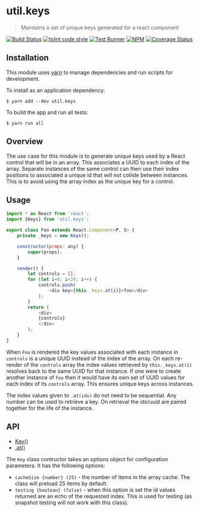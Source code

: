 # util.keys

> Maintains a set of unique keys generated for a react component

[![Build Status](https://travis-ci.org/jmquigley/util.keys.svg?branch=master)](https://travis-ci.org/jmquigley/util.keys)
[![tslint code style](https://img.shields.io/badge/code_style-TSlint-5ed9c7.svg)](https://palantir.github.io/tslint/)
[![Test Runner](https://img.shields.io/badge/testing-ava-blue.svg)](https://github.com/avajs/ava)
[![NPM](https://img.shields.io/npm/v/util.keys.svg)](https://www.npmjs.com/package/util.keys)
[![Coverage Status](https://coveralls.io/repos/github/jmquigley/util.keys/badge.svg?branch=master)](https://coveralls.io/github/jmquigley/util.keys?branch=master)


## Installation

This module uses [yarn](https://yarnpkg.com/en/) to manage dependencies and run scripts for development.

To install as an application dependency:
```
$ yarn add --dev util.keys
```

To build the app and run all tests:
```
$ yarn run all
```


## Overview

The use case for this module is to generate unique keys used by a React control that will be in an array.  This associates a UUID to each index of the array.  Separate instances of the same control can then use their index positions to associated a unique id that will not collide between instances.  This is to avoid using the array index as the unique key for a control.


## Usage

```javascript
import * as React from 'react';
import {Keys} from 'util.keys';

export class Foo extends React.Component<P, S> {
	private _keys = new Keys();

	constructor(props: any) {
		super(props);
	}

	render() {
		let controls = [];
		for (let i=0; i<20; i++) {
			controls.push(
				<div key={this._keys.at(i)}>foo</div>
			);
		}
		return (
			<div>
			{controls}
			</div>
		);
	}
}
```

When `Foo` is rendered the key values associated with each instance in `controls` is a unique UUID instead of the index of the array.  On each re-render of the `controls` array the index values retrieved by `this._keys.at(i)` resolves back to the same UUID for that instance.  If one were to create another instance of `Foo` then it would have its own set of UUID values for each index of its `controls` array.  This ensures unique keys across instances.

The index values given to `.at(idx)` do not need to be sequential.  Any number can be used to retrieve a key.  On retrieval the idx/uuid are paired together for the life of the instance.


## API

- [Key()](docs/index.md#Keys)
- [.at()](docs/index.md#Keys+at)

The `Key` class contructor takes an options object for configuration parameters.  It has the following options:

- `cacheSize {number} (25)` - the number of items in the array cache.  The class will preload 25 items by default.
- `testing {boolean} (false)` - when this option is set the id values returned are an echo of the requested index.  This is used for testing (as snapshot testing will not work with this class).
